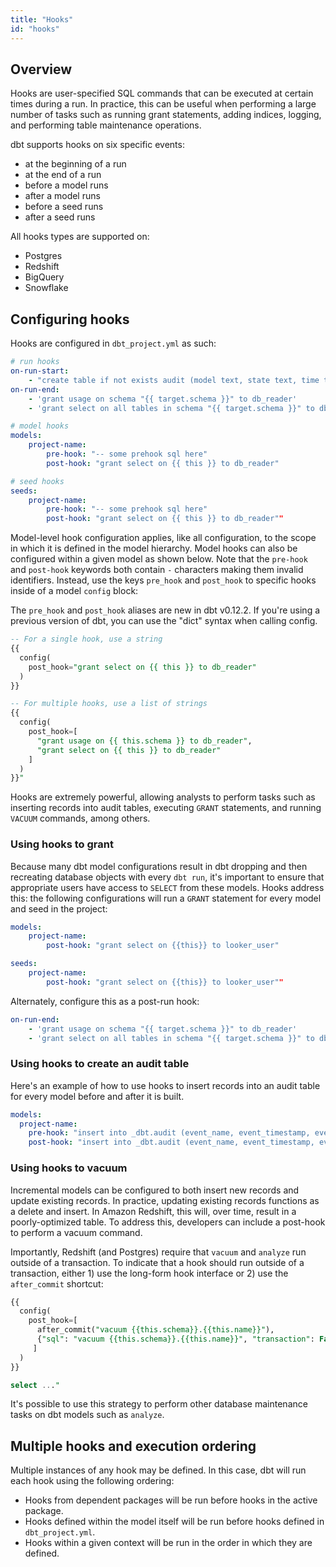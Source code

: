 ```yaml
---
title: "Hooks"
id: "hooks"
---
```


## Overview

Hooks are user-specified SQL commands that can be executed at certain times during a run. In practice, this can be useful when performing a large number of tasks such as running grant statements, adding indices, logging, and performing table maintenance operations.

dbt supports hooks on six specific events:

- at the beginning of a run
- at the end of a run
- before a model runs
- after a model runs
- before a seed runs
- after a seed runs

All hooks types are supported on:
 - Postgres
 - Redshift
 - BigQuery
 - Snowflake

## Configuring hooks

Hooks are configured in `dbt_project.yml` as such:

```yaml
# run hooks
on-run-start:
    - "create table if not exists audit (model text, state text, time timestamp)"
on-run-end:
    - 'grant usage on schema "{{ target.schema }}" to db_reader'
    - 'grant select on all tables in schema "{{ target.schema }}" to db_reader'

# model hooks
models:
    project-name:
        pre-hook: "-- some prehook sql here"
        post-hook: "grant select on {{ this }} to db_reader"

# seed hooks
seeds:
    project-name:
        pre-hook: "-- some prehook sql here"
        post-hook: "grant select on {{ this }} to db_reader""
```

Model-level hook configuration applies, like all configuration, to the scope in which it is defined in the model hierarchy. Model hooks can also be configured within a given model as shown below. Note that the `pre-hook` and `post-hook` keywords both contain `-` characters making them invalid identifiers. Instead, use the keys `pre_hook` and `post_hook` to specific hooks inside of a model `config` block:

<Callout type="info" title="New in dbt v0.12.2">

The `pre_hook` and `post_hook` aliases are new in dbt v0.12.2. If you're using a previous version of dbt, you can use the "dict" syntax when calling config.

</Callout>



```sql
-- For a single hook, use a string
{{
  config(
    post_hook="grant select on {{ this }} to db_reader"
  )
}}

-- For multiple hooks, use a list of strings
{{
  config(
    post_hook=[
      "grant usage on {{ this.schema }} to db_reader",
      "grant select on {{ this }} to db_reader"
    ]
  )
}}"
```

Hooks are extremely powerful, allowing analysts to perform tasks such as inserting records into audit tables, executing `GRANT` statements, and running `VACUUM` commands, among others. 

### Using hooks to grant

Because many dbt model configurations result in dbt dropping and then recreating database objects with every `dbt run`, it's important to ensure that appropriate users have access to `SELECT` from these models. Hooks address this: the following configurations will run a `GRANT` statement for every model and seed in the project:

```yaml
models:
    project-name:
        post-hook: "grant select on {{this}} to looker_user"

seeds:
    project-name:
        post-hook: "grant select on {{this}} to looker_user""
```

Alternately, configure this as a post-run hook:

```yaml
on-run-end:
    - 'grant usage on schema "{{ target.schema }}" to db_reader'
    - 'grant select on all tables in schema "{{ target.schema }}" to db_reader'"
```

### Using hooks to create an audit table

Here's an example of how to use hooks to insert records into an audit table for every model before and after it is built.

```yaml
models:
  project-name:
    pre-hook: "insert into _dbt.audit (event_name, event_timestamp, event_schema, event_model) values ( 'starting model deployment', getdate(), '{{this.schema}}', '{{this.name}}')"
    post-hook: "insert into _dbt.audit (event_name, event_timestamp, event_schema, event_model) values ( 'completed model deployment', getdate(), '{{this.schema}}', '{{this.name}}')""
```

### Using hooks to vacuum

Incremental models can be configured to both insert new records and update existing records. In practice, updating existing records functions as a delete and insert. In Amazon Redshift, this will, over time, result in a poorly-optimized table. To address this, developers can include a post-hook to perform a vacuum command. 

Importantly, Redshift (and Postgres) require that `vacuum` and `analyze` run outside of a transaction. To indicate that a hook should run outside of a transaction, either 1) use the long-form hook interface or 2) use the `after_commit` shortcut:

```sql
{{
  config(
    post_hook=[
      after_commit("vacuum {{this.schema}}.{{this.name}}"),
      {"sql": "vacuum {{this.schema}}.{{this.name}}", "transaction": False}
     ]
  )
}}

select ..."
```

It's possible to use this strategy to perform other database maintenance tasks on dbt models such as `analyze`.

## Multiple hooks and execution ordering

Multiple instances of any hook may be defined. In this case, dbt will run each hook using the following ordering:

- Hooks from dependent packages will be run before hooks in the active package.
- Hooks defined within the model itself will be run before hooks defined in `dbt_project.yml`.
- Hooks within a given context will be run in the order in which they are defined.
